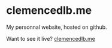 clemencedlb.me
====================

My personnal website, hosted on github.

Want to see it live? [clemencedlb.me](http://clemencedlb.me)